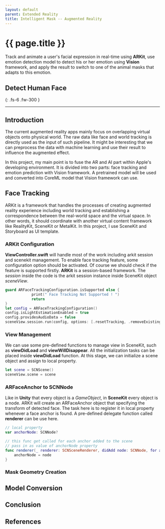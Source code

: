 ```yaml
---
layout: default 
parent: Extended Reality
title: Intelligent Mask -- Augmented Reality
---
```


# {{ page.title }}

Track and animate a user's facial expression in real-time using **ARKit**, use emotion detection model to detect his or her emotion using **Vision** framework, and apply the result to switch to one of the animal masks that adapts to this emotion.

## Detect Human Face
{: .fs-6 .fw-300 }

---

## Introduction 

The current augmented reality apps mainly focus on overlapping virtual objects onto physical world. The raw data like face and world tracking is directly used as the input of such pipeline. It might be interesting that we can preprocess the data with machine learning and use their result to influence the augmented effect.

In this project, my main point is to fuse the AR and AI part within Apple's developing environment. It is divided into two parts: face tracking and emotion prediction with Vision framework. A pretrained model will be used and converted into CoreML model that Vision framework can use.

## Face Tracking


ARKit is a framework that handles the processes of creating augmented reality experience including world tracking and establishing a correspondence between the real-world space and the virtual space. In other words, it should coordinate with another virtual content framework like RealityKit, SceneKit or MetalKit. In this project, I use SceneKit and Storyboard as UI template.

### ARKit Configuration

**ViewController.swift** will handle most of the work including arkit session and scenekit management. To enable face tracking feature, some configuration option should be activated. Of course we should check if the feature is supported firstly. **ARKit** is a session-based framework. The *session* inside the code is the arkit session instance inside SceneKit object *sceneView*.

```swift
guard ARFaceTrackingConfiguration.isSupported else {
            print(" Face Tracking Not Supported ! ")
            return
}
let config = ARFaceTrackingConfiguration()
config.isLightEstimationEnabled = true
config.providesAudioData = false
sceneView.session.run(config, options: [.resetTracking, .removeExistingAnchors])
```

### View Management

We can use some pre-defined functions to manage view in SceneKit, such as **viewDidLoad** and **viewWillDisappear**. All the initialization tasks can be placed inside **viewDidLoad** function. At this stage, we can initialize a scene object and assign to local property.

```swift
let scene = SCNScene()
sceneView.scene = scene
```

### ARFaceAnchor to SCNNode

Like in **Unity** that every object is a *GameObject*, in **SceneKit** every object is a node. ARKit will create an ARFaceAnchor object that specifying the transform of detected face. The task here is to register it in local property whenever a face anchor is found. A pre-defined delegate function called **renderer** can be use here.

```swift
// local property
var anchorNode: SCNNode?

// this func get called for each anchor added to the scene
// pass in as value of anchorNode property
func renderer(_ renderer: SCNSceneRenderer, didAdd node: SCNNode, for anchor: ARAnchor) {
    anchorNode = node
}
```

### Mask Geometry Creation

## Model Conversion

## Conclusion

## References


